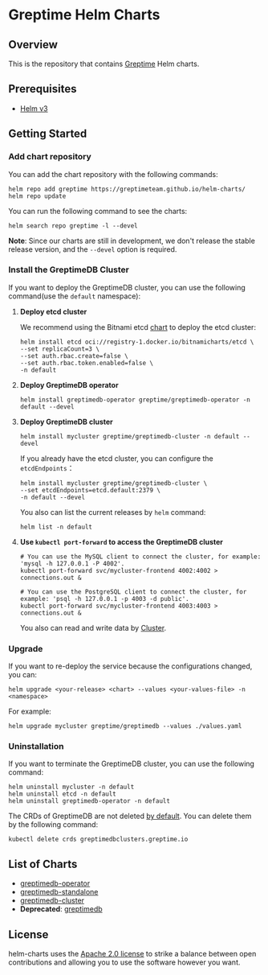 # Greptime Helm Charts

## Overview

This is the repository that contains [Greptime](https://greptime.com/) Helm charts.

## Prerequisites

- [Helm v3](https://helm.sh/docs/intro/install/)

## Getting Started

### Add chart repository

You can add the chart repository with the following commands:

```console
helm repo add greptime https://greptimeteam.github.io/helm-charts/
helm repo update
```

You can run the following command to see the charts:

```console
helm search repo greptime -l --devel
```

**Note**: Since our charts are still in development, we don't release the stable release version, and the `--devel` option is required.

### Install the GreptimeDB Cluster

If you want to deploy the GreptimeDB cluster, you can use the following command(use the `default` namespace):

1. **Deploy etcd cluster**

   We recommend using the Bitnami etcd [chart](https://github.com/bitnami/charts/blob/main/bitnami/etcd/README.md) to deploy the etcd cluster:

   ```console
   helm install etcd oci://registry-1.docker.io/bitnamicharts/etcd \
   --set replicaCount=3 \
   --set auth.rbac.create=false \
   --set auth.rbac.token.enabled=false \
   -n default
   ```

2. **Deploy GreptimeDB operator**

   ```console
   helm install greptimedb-operator greptime/greptimedb-operator -n default --devel
   ```


3. **Deploy GreptimeDB cluster**

   ```console
   helm install mycluster greptime/greptimedb-cluster -n default --devel
   ```

   If you already have the etcd cluster, you can configure the `etcdEndpoints`：

   ```console
   helm install mycluster greptime/greptimedb-cluster \
   --set etcdEndpoints=etcd.default:2379 \
   -n default --devel
   ```

   You also can list the current releases by `helm` command:

   ```console
   helm list -n default
   ```

4. **Use `kubectl port-forward` to access the GreptimeDB cluster**

   ```console
   # You can use the MySQL client to connect the cluster, for example: 'mysql -h 127.0.0.1 -P 4002'.
   kubectl port-forward svc/mycluster-frontend 4002:4002 > connections.out &
   
   # You can use the PostgreSQL client to connect the cluster, for example: 'psql -h 127.0.0.1 -p 4003 -d public'.
   kubectl port-forward svc/mycluster-frontend 4003:4003 > connections.out &
   ```

   You also can read and write data by [Cluster](https://docs.greptime.com/user-guide/cluster).

### Upgrade

If you want to re-deploy the service because the configurations changed, you can:

```console
helm upgrade <your-release> <chart> --values <your-values-file> -n <namespace>
```

For example:

```console
helm upgrade mycluster greptime/greptimedb --values ./values.yaml
```

### Uninstallation

If you want to terminate the GreptimeDB cluster, you can use the following command:

```console
helm uninstall mycluster -n default
helm uninstall etcd -n default
helm uninstall greptimedb-operator -n default
```

The CRDs of GreptimeDB are not deleted [by default](https://helm.sh/docs/topics/charts/#limitations-on-crds). You can delete them by the following command:

```console
kubectl delete crds greptimedbclusters.greptime.io
```

## List of Charts

- [greptimedb-operator](./charts/greptimedb-operator/README.md)
- [greptimedb-standalone](./charts/greptimedb-standalone/README.md)
- [greptimedb-cluster](./charts/greptimedb-cluster/README.md)
- **Deprecated**: [greptimedb](./charts/greptimedb/README.md)

## License

helm-charts uses the [Apache 2.0 license](./LICENSE) to strike a balance between open contributions and allowing you to use the software however you want.
